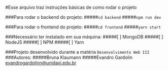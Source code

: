 #Esse arquivo traz instruções básicas de como rodar o projeto

###Para rodar o backend do projeto:
#####`cd backend`
#####`npm run dev`

###Para rodar o frontend do projeto:
#####`cd frontend`
#####`yarn start`

###Necessário ter instalado em sua máquina:
#####[ ] MongoDB
#####[ ] NodeJS
#####[ ] NPM
#####[ ] Yarn

###Projeto desenvolvido durante a matéria `Desenvolvimento Web III`
###Autores:
    #####Bruna Klaumann
    #####Evandro Gardolin <evandrogardolinn@unidavi.edu.br>